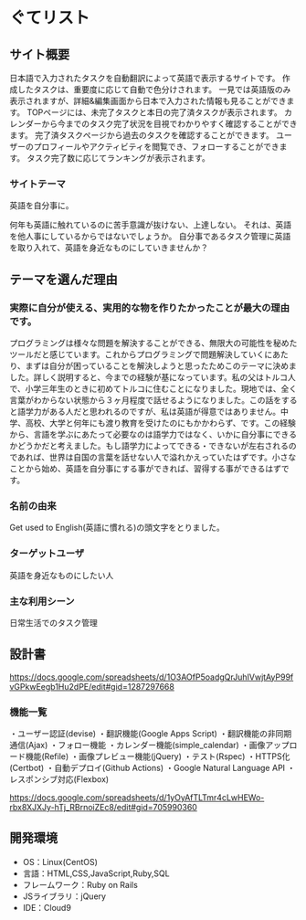# ぐてリスト

## サイト概要
日本語で入力されたタスクを自動翻訳によって英語で表示するサイトです。
作成したタスクは、重要度に応じて自動で色分けされます。
一見では英語版のみ表示されますが、詳細&編集画面から日本で入力された情報も見ることができます。
TOPページには、未完了タスクと本日の完了済タスクが表示されます。
カレンダーから今までのタスク完了状況を目視でわかりやすく確認することができます。
完了済タスクページから過去のタスクを確認することができます。
ユーザーのプロフィールやアクティビティを閲覧でき、フォローすることができます。
タスク完了数に応じてランキングが表示されます。

### サイトテーマ
英語を自分事に。

何年も英語に触れているのに苦手意識が抜けない、上達しない。
それは、英語を他人事にしているからではないでしょうか。
自分事であるタスク管理に英語を取り入れて、英語を身近なものにしていきませんか？

## テーマを選んだ理由
### 実際に自分が使える、実用的な物を作りたかったことが最大の理由です。
プログラミングは様々な問題を解決することができる、無限大の可能性を秘めたツールだと感じています。これからプログラミングで問題解決していくにあたり、まずは自分が困っていることを解決しようと思ったためこのテーマに決めました。詳しく説明すると、今までの経験が基になっています。私の父はトルコ人で、小学三年生のときに初めてトルコに住むことになりました。現地では、全く言葉がわからない状態から３ヶ月程度で話せるようになりました。この話をすると語学力がある人だと思われるのですが、私は英語が得意ではありません。中学、高校、大学と何年にも渡り教育を受けたのにもかかわらず、です。この経験から、言語を学ぶにあたって必要なのは語学力ではなく、いかに自分事にできるかどうかだと考えました。もし語学力によってできる・できないが左右されるのであれば、世界は自国の言葉を話せない人で溢れかえっていたはずです。小さなことから始め、英語を自分事にする事ができれば、習得する事ができるはずです。

### 名前の由来
Get used to English(英語に慣れる)の頭文字をとりました。

### ターゲットユーザ
英語を身近なものにしたい人

### 主な利用シーン
日常生活でのタスク管理

## 設計書
https://docs.google.com/spreadsheets/d/1O3AOfP5oadgQrJuhIVwjtAyP99fvGPkwEegb1Hu2dPE/edit#gid=1287297668

### 機能一覧
・ユーザー認証(devise)
・翻訳機能(Google Apps Script)
・翻訳機能の非同期通信(Ajax)
・フォロー機能
・カレンダー機能(simple_calendar)
・画像アップロード機能(Refile)
・画像プレビュー機能(jQuery)
・テスト(Rspec)
・HTTPS化(Certbot)
・自動デプロイ(Github Actions)
・Google Natural Language API
・レスポンシブ対応(Flexbox)

https://docs.google.com/spreadsheets/d/1yOyAfTLTmr4cLwHEWo-rbx8XJXJy-hTj_RBrnoiZEc8/edit#gid=705990360

## 開発環境
- OS：Linux(CentOS)
- 言語：HTML,CSS,JavaScript,Ruby,SQL
- フレームワーク：Ruby on Rails
- JSライブラリ：jQuery
- IDE：Cloud9
